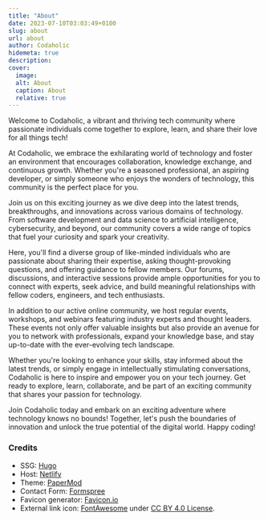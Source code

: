 ```yaml
---
title: "About"
date: 2023-07-10T03:03:49+0100
slug: about
url: about
author: Codaholic
hidemeta: true
description:
cover:
  image:
  alt: About
  caption: About
  relative: true
---
```


Welcome to Codaholic, a vibrant and thriving tech community where passionate individuals come together to explore, learn, and share their love for all things tech!

At Codaholic, we embrace the exhilarating world of technology and foster an environment that encourages collaboration, knowledge exchange, and continuous growth. Whether you're a seasoned professional, an aspiring developer, or simply someone who enjoys the wonders of technology, this community is the perfect place for you.

Join us on this exciting journey as we dive deep into the latest trends, breakthroughs, and innovations across various domains of technology. From software development and data science to artificial intelligence, cybersecurity, and beyond, our community covers a wide range of topics that fuel your curiosity and spark your creativity.

Here, you'll find a diverse group of like-minded individuals who are passionate about sharing their expertise, asking thought-provoking questions, and offering guidance to fellow members. Our forums, discussions, and interactive sessions provide ample opportunities for you to connect with experts, seek advice, and build meaningful relationships with fellow coders, engineers, and tech enthusiasts.

In addition to our active online community, we host regular events, workshops, and webinars featuring industry experts and thought leaders. These events not only offer valuable insights but also provide an avenue for you to network with professionals, expand your knowledge base, and stay up-to-date with the ever-evolving tech landscape.

Whether you're looking to enhance your skills, stay informed about the latest trends, or simply engage in intellectually stimulating conversations, Codaholic is here to inspire and empower you on your tech journey. Get ready to explore, learn, collaborate, and be part of an exciting community that shares your passion for technology.

Join Codaholic today and embark on an exciting adventure where technology knows no bounds! Together, let's push the boundaries of innovation and unlock the true potential of the digital world. Happy coding!

### Credits
* SSG: [Hugo](https://gohugo.io/)
* Host: [Netlify](https://www.netlify.com/)
* Theme: [PaperMod](https://adityatelange.github.io/hugo-PaperMod/)
* Contact Form: [Formspree](https://formspree.io/)
* Favicon generator: [Favicon.io](https://favicon.io/)
* External link icon: [FontAwesome](https://fontawesome.com/) under [CC BY 4.0 License](https://fontawesome.com/license/free).
